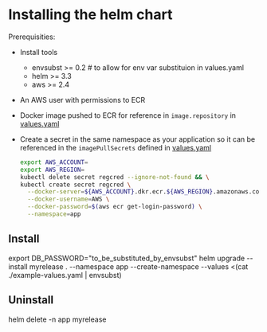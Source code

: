 # Installing the helm chart 

Prerequisities: 

- Install tools
  - envsubst >= 0.2 # to allow for env var substituion in values.yaml
  - helm >= 3.3
  - aws >= 2.4
- An AWS user with permissions to ECR
- Docker image pushed to ECR for reference in `image.repository` in [values.yaml](./values.yaml)
- Create a secret in the same namespace as your application so it can be referenced in the `imagePullSecrets` defined in [values.yaml](./values.yaml)


  ```bash
  export AWS_ACCOUNT=
  export AWS_REGION=
  kubectl delete secret regcred --ignore-not-found && \
  kubectl create secret regcred \
    --docker-server=${AWS_ACCOUNT}.dkr.ecr.${AWS_REGION}.amazonaws.com \
    --docker-username=AWS \
    --docker-password=$(aws ecr get-login-password) \
    --namespace=app
  ```


## Install

export DB_PASSWORD="to_be_substituted_by_envsubst"
helm upgrade --install myrelease . --namespace app --create-namespace --values <(cat ./example-values.yaml | envsubst)


## Uninstall

helm delete -n app myrelease